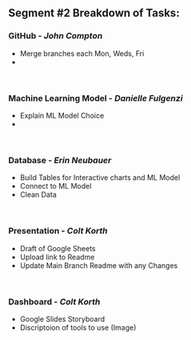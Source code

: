 ## Segment #2 Breakdown of Tasks:

### **GitHub - _John Compton_**
+ Merge branches each Mon, Weds, Fri
+ 

&nbsp;

### **Machine Learning Model - _Danielle Fulgenzi_**
+ Explain ML Model Choice
+ 

&nbsp;

### **Database - _Erin Neubauer_**
+ Build Tables for Interactive charts and ML Model
+ Connect to ML Model
+ Clean Data

&nbsp;

### **Presentation - _Colt Korth_**
+ Draft of Google Sheets
+ Upload link to Readme
+ Update Main Branch Readme with any Changes

&nbsp;

### **Dashboard - _Colt Korth_**
+ Google Slides Storyboard
+ Discriptoion of tools to use (Image)

